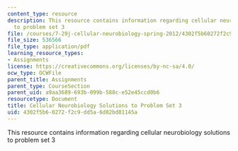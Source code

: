 ```yaml
---
content_type: resource
description: This resource contains information regarding cellular neurobiology solutions
  to problem set 3
file: /courses/7-29j-cellular-neurobiology-spring-2012/4302f5b60272f2c9dd5a6d82bd81145a_MIT7_29JS12_PSet_3_ans.pdf
file_size: 536566
file_type: application/pdf
learning_resource_types:
- Assignments
license: https://creativecommons.org/licenses/by-nc-sa/4.0/
ocw_type: OCWFile
parent_title: Assignments
parent_type: CourseSection
parent_uid: a9aa3689-693b-099b-588c-e52e45ccd0b6
resourcetype: Document
title: Cellular Neurobiology Solutions to Problem Set 3
uid: 4302f5b6-0272-f2c9-dd5a-6d82bd81145a
---
```

This resource contains information regarding cellular neurobiology solutions to problem set 3